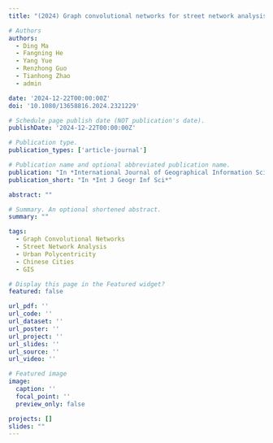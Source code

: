 ```yaml
---
title: "(2024) Graph convolutional networks for street network analysis with a case study of urban polycentricity in Chinese cities. International Journal of Geographical Information Science"

# Authors
authors:
  - Ding Ma
  - Fangning He
  - Yang Yue
  - Renzhong Guo
  - Tianhong Zhao
  - admin

date: '2024-12-22T00:00:00Z'
doi: '10.1080/13658816.2024.2321229'

# Schedule page publish date (NOT publication's date).
publishDate: '2024-12-22T00:00:00Z'

# Publication type.
publication_types: ['article-journal']

# Publication name and optional abbreviated publication name.
publication: "In *International Journal of Geographical Information Science*"
publication_short: "In *Int J Geogr Inf Sci*"

abstract: ""

# Summary. An optional shortened abstract.
summary: ""

tags:
  - Graph Convolutional Networks
  - Street Network Analysis
  - Urban Polycentricity
  - Chinese Cities
  - GIS

# Display this page in the Featured widget?
featured: false

url_pdf: ''
url_code: ''
url_dataset: ''
url_poster: ''
url_project: ''
url_slides: ''
url_source: ''
url_video: ''

# Featured image
image:
  caption: ''
  focal_point: ''
  preview_only: false

projects: []
slides: ""
---
```

